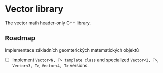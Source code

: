 # Vector library

The vector math header-only C++ library.

## Roadmap

Implementace základních geomterických matematických objektů

- [ ] Implement `Vector<N, T> template class` and specialized `Vector<2, T>`, `Vector<3, T>`, `Vector<4, T>` versions.

